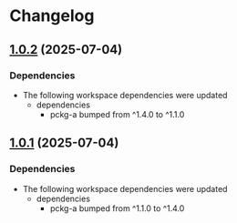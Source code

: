 # Changelog

## [1.0.2](https://github.com/d3xter666/release-please-monorepo-poc/compare/pckg-b-v1.0.0...pckg-b-v1.0.2) (2025-07-04)


### Dependencies

* The following workspace dependencies were updated
  * dependencies
    * pckg-a bumped from ^1.4.0 to ^1.1.0

## [1.0.1](https://github.com/d3xter666/release-please-monorepo-poc/compare/pckg-b-v1.0.1...pckg-b-v1.0.1) (2025-07-04)


### Dependencies

* The following workspace dependencies were updated
  * dependencies
    * pckg-a bumped from ^1.1.0 to ^1.4.0
